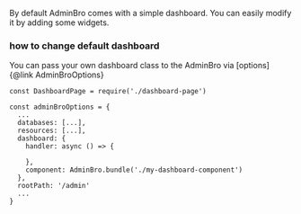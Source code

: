 By default AdminBro comes with a simple dashboard. You can easily modify it by adding some widgets.

### how to change default dashboard

You can pass your own dashboard class to the AdminBro via [options]{@link AdminBroOptions}

```
const DashboardPage = require('./dashboard-page')

const adminBroOptions = {
  ...
  databases: [...],
  resources: [...],
  dashboard: {
    handler: async () => {

    },
    component: AdminBro.bundle('./my-dashboard-component')
  },
  rootPath: '/admin'
  ...
}

```

